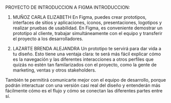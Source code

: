 PROYECTO DE INTRODUCCION A FIGMA
INTRODUCCION: 
1) MUÑOZ CARLA ELIZABETH
En Figma, puedes crear prototipos, interfaces de sitios y aplicaciones, íconos, presentaciones, logotipos y realizar pruebas de usabilidad. En Figma, es conveniente demostrar un prototipo al cliente, trabajar simultáneamente con el equipo y transferir el proyecto a los desarrolladores.

2) LAZARTE BRENDA ALEJANDRA
Un prototipo te servirá para dar vida a tu diseño. Esto tiene una ventaja clara: te será más fácil explicar cómo es la navegación y las diferentes interacciones a otros perfiles que quizás no estén tan familarizados con el proyecto, como la gente de marketing, ventas y otros stakeholders.

También te permitirá comunicarte mejor con el equipo de desarrollo, porque podrán interactuar con una versión casi real del diseño y entenderán más fácilmente cómo es el flujo y cómo se conectan las diferentes partes entre sí.


